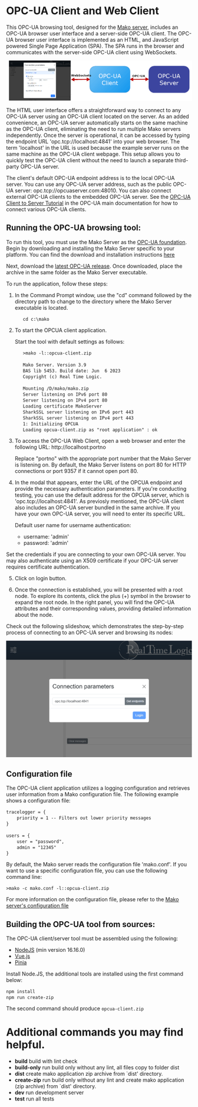 # OPC-UA Client and Web Client

This OPC-UA browsing tool, designed for the [Mako server](https://makoserver.net/),  includes an OPC-UA browser user interface and a server-side OPC-UA client. The OPC-UA browser user interface is implemented as an HTML, and JavaScript powered Single Page Application (SPA). The SPA runs in the browser and communicates with the server-side OPC-UA client using WebSockets.

![OPC-UA Web Client Block Diagram](web-client-opc-ua.png)

The HTML user interface offers a straightforward way to connect to any OPC-UA server using an OPC-UA client located on the server. As an added convenience, an OPC-UA server automatically starts on the same machine as the OPC-UA client, eliminating the need to run multiple Mako servers independently.
Once the server is operational, it can be accessed by typing the endpoint URL 'opc.tcp://localhost:4841' into your web browser. The term 'localhost' in the URL is used because the example server runs on the same machine as the OPC-UA client webpage. This setup allows you to quickly test the OPC-UA client without the need to launch a separate third-party OPC-UA server.

The client's default OPC-UA endpoint address is to the local OPC-UA
server. You can use any OPC-UA server address, such as the 
public OPC-UA server: opc.tcp://opcuaserver.com:48010. You can also
connect external OPC-UA clients to the embedded OPC-UA server. See
the [OPC-UA Client to Server Tutorial](https://realtimelogic.com/ba/opcua/thirdparty_clients.html)
in the OPC-UA main documentation for how to connect various OPC-UA
clients.

## Running the OPC-UA browsing tool:

To run this tool, you must use the Mako Server as the [OPC-UA foundation](https://realtimelogic.com/ba/opcua/index.html). Begin by downloading and installing the Mako Server specific to your platform. You can find the download and installation instructions [here](https://makoserver.net/download/overview/)


Next, download the [latest OPC-UA release](https://github.com/RealTimeLogic/opcua-client/releases). Once downloaded, place the archive in the same folder as the Mako Server executable.

To run the application, follow these steps:

1. In the Command Prompt window, use the "cd" command followed by the directory path to change to the directory where the Mako Server executable is located.

   ```
      cd c:\mako
   ```

2. To start the OPCUA client application.

   Start the tool with default settings as follows:
   ```
      >mako -l::opcua-client.zip

      Mako Server. Version 3.9
      BAS lib 5453. Build date: Jun  6 2023
      Copyright (c) Real Time Logic.

      Mounting /D/mako/mako.zip
      Server listening on IPv6 port 80
      Server listening on IPv4 port 80
      Loading certificate MakoServer
      SharkSSL server listening on IPv6 port 443
      SharkSSL server listening on IPv4 port 443
      1: Initializing OPCUA
      Loading opcua-client.zip as "root application" : ok
   ```

3. To access the OPC-UA Web Client, open a web browser and enter the following URL: http://localhost:portno

   Replace "portno" with the appropriate port number that the Mako
   Server is listening on. By default, the Mako Server listens on
   port 80 for HTTP connections or port 9357 if it cannot open port 80.

4. In the modal that appears, enter the URL of the OPCUA endpoint
   and provide the necessary authentication parameters. If you're
   conducting testing, you can use the default address for the
   OPCUA server, which is 'opc.tcp://localhost:4841'. As previosly mentioned, the OPC-UA client also includes an OPC-UA server bundled in the same archive. If you have your own OPC-UA server, you will need to
enter its specific URL.

   Default user name for username authentication:
   - username: 'admin'
   - password: 'admin'

Set the credentials if you are connecting to your own OPC-UA server. You may also authenticate using an X509 certificate if your OPC-UA server requires certificate authentication.

5. Click on login button.

6. Once the connection is established, you will be presented with a root node. To explore its contents, click the plus (+) symbol in the browser to expand the root node. In the right panel, you will find the OPC-UA attributes and their corresponding values, providing detailed information about the node.

Check out the following slideshow, which demonstrates the step-by-step process of connecting to an OPC-UA server and browsing its nodes:

![OPC-UA Web Client Slides](web-client-slides.gif)

## Configuration file

The OPC-UA client application utilizes a logging configuration and
retrieves user information from a Mako configuration file. The following example shows a configuration file:

```
tracelogger = {
    priority = 1 -- Filters out lower priority messages
}

users = {
    user = "password",
    admin = "12345"
}
```

By default, the Mako server reads the configuration file 'mako.conf'. If you want to use a specific configuration file, you can use the following command line:

```
>mako -c mako.conf -l::opcua-client.zip
```

For more information on the configuration file, please refer to the [Mako server's configuration file](https://realtimelogic.com/ba/doc/?url=Mako.html#cfgfile)


## Building the OPC-UA tool from sources:

The OPC-UA client/server tool must be assembled using the following:
- [NodeJS](https://nodejs.org/) (min version 16.16.0)
- [Vue.js](https://vuejs.org/)
- [Pinia](https://pinia.vuejs.org/)

Install Node.JS, the additional tools are installed using the first command below:

```
npm install
npm run create-zip
```

The second command should produce `opcua-client.zip`

# Additional commands you may find helpful.

- **build** build with lint check
- **build-only** run build only without any lint, all files copy to folder dist
- **dist** create mako application zip archive from `dist' directory.
- **create-zip** run build only without any lint and create mako application (zip archive) from `dist' directory.
- **dev**   run development server
- **test**  run all tests
